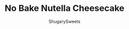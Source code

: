 ---
layout: ../../layouts/MarkdownPostLayout.astro
title: No Bake Nutella Cheesecake
author: ShugarySweets
pubDate: 2022-07-10
description: "Chocolate, hazelnut and cheesecake are a magical combination. This No Bake Nutella Cheesecake is an easy Nutella dessert recipe with just 20 minutes of active prep time!"
image_url: https://www.shugarysweets.com/wp-content/uploads/2022/08/nutella-cheesecake-facebook.jpg
tags: ["Pies and Tarts","American"]
calories: 194
protein: 3
carbohydrates: 15
fats: 14
fiber: 1
ingredients: ["1 ¼ cups graham cracker crumbs (about 9 full size crackers)","2 Tablespoons granulated sugar","⅓ cup unsalted butter, melted","2 packages (8 ounce each) cream cheese, softened","2 teaspoons vanilla extract","1 jar (13 ounce) Nutella or hazelnut spread","1 container (8 ounce) Cool Whip, thawed","Whipped Cream (or Cool Whip)","1 Tablespoon cocoa powder"]
serves: 8
time: "3 hours 20 minutes"
prepTime: "20 minutes"
instructions: ["Start by making the crust. Place the graham crackers and sugar in a food processor and blend at high speed until they are fine crumbs. Slowly pour in the melted butter while running the processor at low speed until the crumbs pull away from the edges.","Pour the graham crackers into a 9-inch pie dish and press them firmly into the bottom and sides. Place in the freezer while making the filling.","While the crust is freezing, make the pie filling. In a large bowl, beat together the cream cheese and vanilla extract until smooth.","Add in the hazelnut spread, and continue beating at medium speed until well combined.","Fold in the thawed Cool Whip with a spatula.","Pour the filling into the chilled pie crust, and smooth out the top of the pie.","Chill in the refrigerator for at least 3 hours or until the filling has set.","Top with whipped cream and sprinkle with cocoa powder, if desired, and serve."]
nutrition: ["194 calories","15 grams carbohydrates","28 milligrams cholesterol","14 grams fat","1 grams fiber","3 grams protein","7 grams saturated fat","107 milligrams sodium","7 grams sugar","0 grams trans fat","6 grams unsaturated fat"]
---
